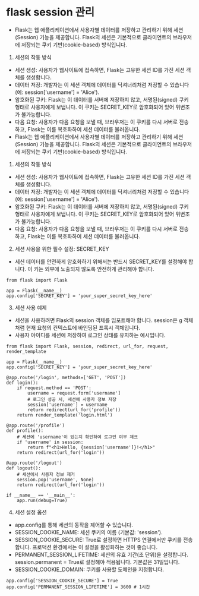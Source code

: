 # flask session 관리
- Flask는 웹 애플리케이션에서 사용자별 데이터를 저장하고 관리하기 위해 세션(Session) 기능을 제공합니다. Flask의 세션은 기본적으로 클라이언트의 브라우저에 저장되는 쿠키 기반(cookie-based) 방식입니다.

1. 세션의 작동 방식
- 세션 생성: 사용자가 웹사이트에 접속하면, Flask는 고유한 세션 ID를 가진 세션 객체를 생성합니다.
- 데이터 저장: 개발자는 이 세션 객체에 데이터를 딕셔너리처럼 저장할 수 있습니다 (예: session['username'] = 'Alice').
- 암호화된 쿠키: Flask는 이 데이터를 서버에 저장하지 않고, 서명된(signed) 쿠키 형태로 사용자에게 보냅니다. 이 쿠키는 SECRET_KEY로 암호화되어 있어 위변조가 불가능합니다.
- 다음 요청: 사용자가 다음 요청을 보낼 때, 브라우저는 이 쿠키를 다시 서버로 전송하고, Flask는 이를 복호화하여 세션 데이터를 불러옵니다.
- Flask는 웹 애플리케이션에서 사용자별 데이터를 저장하고 관리하기 위해 세션(Session) 기능을 제공합니다. Flask의 세션은 기본적으로 클라이언트의 브라우저에 저장되는 쿠키 기반(cookie-based) 방식입니다.

1. 세션의 작동 방식
- 세션 생성: 사용자가 웹사이트에 접속하면, Flask는 고유한 세션 ID를 가진 세션 객체를 생성합니다.
- 데이터 저장: 개발자는 이 세션 객체에 데이터를 딕셔너리처럼 저장할 수 있습니다 (예: session['username'] = 'Alice').
- 암호화된 쿠키: Flask는 이 데이터를 서버에 저장하지 않고, 서명된(signed) 쿠키 형태로 사용자에게 보냅니다. 이 쿠키는 SECRET_KEY로 암호화되어 있어 위변조가 불가능합니다.
- 다음 요청: 사용자가 다음 요청을 보낼 때, 브라우저는 이 쿠키를 다시 서버로 전송하고, Flask는 이를 복호화하여 세션 데이터를 불러옵니다.

2. 세션 사용을 위한 필수 설정: SECRET_KEY
- 세션 데이터를 안전하게 암호화하기 위해서는 반드시 SECRET_KEY를 설정해야 합니다. 이 키는 외부에 노출되지 않도록 안전하게 관리해야 합니다.
```
from flask import Flask

app = Flask(__name__)
app.config['SECRET_KEY'] = 'your_super_secret_key_here'
```
3. 세션 사용 예제
- 세션을 사용하려면 Flask의 session 객체를 임포트해야 합니다. session은 g 객체처럼 현재 요청의 컨텍스트에 바인딩된 프록시 객체입니다.
- 사용자 아이디를 세션에 저장하여 로그인 상태를 유지하는 예시입니다.
```
from flask import Flask, session, redirect, url_for, request, render_template

app = Flask(__name__)
app.config['SECRET_KEY'] = 'your_super_secret_key_here'

@app.route('/login', methods=['GET', 'POST'])
def login():
    if request.method == 'POST':
        username = request.form['username']
        # 로그인 성공 시, 세션에 사용자 정보 저장
        session['username'] = username
        return redirect(url_for('profile'))
    return render_template('login.html')

@app.route('/profile')
def profile():
    # 세션에 'username'이 있는지 확인하여 로그인 여부 체크
    if 'username' in session:
        return f"<h1>Hello, {session['username']}!</h1>"
    return redirect(url_for('login'))

@app.route('/logout')
def logout():
    # 세션에서 사용자 정보 제거
    session.pop('username', None)
    return redirect(url_for('login'))

if __name__ == '__main__':
    app.run(debug=True)
```
4. 세션 설정 옵션
- app.config를 통해 세션의 동작을 제어할 수 있습니다.
- SESSION_COOKIE_NAME: 세션 쿠키의 이름 (기본값: 'session').
- SESSION_COOKIE_SECURE: True로 설정하면 HTTPS 연결에서만 쿠키를 전송합니다. 프로덕션 환경에서는 이 설정을 활성화하는 것이 좋습니다.
- PERMANENT_SESSION_LIFETIME: 세션의 유효 기간(초 단위)을 설정합니다. session.permanent = True로 설정해야 적용됩니다. 기본값은 31일입니다.
- SESSION_COOKIE_DOMAIN: 쿠키를 사용할 도메인을 지정합니다.
```
app.config['SESSION_COOKIE_SECURE'] = True
app.config['PERMANENT_SESSION_LIFETIME'] = 3600 # 1시간
```